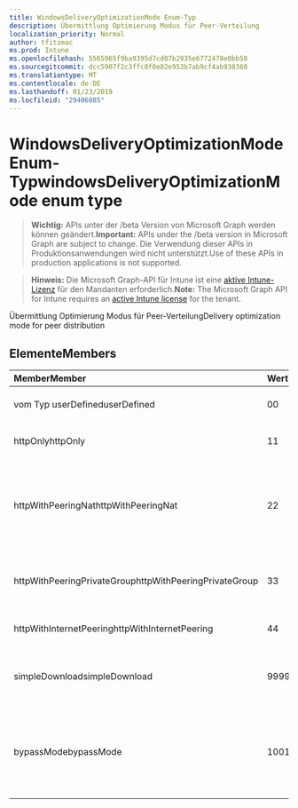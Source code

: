 ```yaml
---
title: WindowsDeliveryOptimizationMode Enum-Typ
description: Übermittlung Optimierung Modus für Peer-Verteilung
localization_priority: Normal
author: tfitzmac
ms.prod: Intune
ms.openlocfilehash: 5565965f9ba9395d7cd07b2935e6772478e0bb50
ms.sourcegitcommit: dcc5907f2c3ffc0f0e82e953b7ab9cf4ab938360
ms.translationtype: MT
ms.contentlocale: de-DE
ms.lasthandoff: 01/23/2019
ms.locfileid: "29406885"
---
```

# <a name="windowsdeliveryoptimizationmode-enum-type"></a><span data-ttu-id="df19b-103">WindowsDeliveryOptimizationMode Enum-Typ</span><span class="sxs-lookup"><span data-stu-id="df19b-103">windowsDeliveryOptimizationMode enum type</span></span>

> <span data-ttu-id="df19b-104">**Wichtig:** APIs unter der /beta Version von Microsoft Graph werden können geändert.</span><span class="sxs-lookup"><span data-stu-id="df19b-104">**Important:** APIs under the /beta version in Microsoft Graph are subject to change.</span></span> <span data-ttu-id="df19b-105">Die Verwendung dieser APIs in Produktionsanwendungen wird nicht unterstützt.</span><span class="sxs-lookup"><span data-stu-id="df19b-105">Use of these APIs in production applications is not supported.</span></span>

> <span data-ttu-id="df19b-106">**Hinweis:** Die Microsoft Graph-API für Intune ist eine [aktive Intune-Lizenz](https://go.microsoft.com/fwlink/?linkid=839381) für den Mandanten erforderlich.</span><span class="sxs-lookup"><span data-stu-id="df19b-106">**Note:** The Microsoft Graph API for Intune requires an [active Intune license](https://go.microsoft.com/fwlink/?linkid=839381) for the tenant.</span></span>

<span data-ttu-id="df19b-107">Übermittlung Optimierung Modus für Peer-Verteilung</span><span class="sxs-lookup"><span data-stu-id="df19b-107">Delivery optimization mode for peer distribution</span></span>

## <a name="members"></a><span data-ttu-id="df19b-108">Elemente</span><span class="sxs-lookup"><span data-stu-id="df19b-108">Members</span></span>
|<span data-ttu-id="df19b-109">Member</span><span class="sxs-lookup"><span data-stu-id="df19b-109">Member</span></span>|<span data-ttu-id="df19b-110">Wert</span><span class="sxs-lookup"><span data-stu-id="df19b-110">Value</span></span>|<span data-ttu-id="df19b-111">Beschreibung</span><span class="sxs-lookup"><span data-stu-id="df19b-111">Description</span></span>|
|:---|:---|:---|
|<span data-ttu-id="df19b-112">vom Typ userDefined</span><span class="sxs-lookup"><span data-stu-id="df19b-112">userDefined</span></span>|<span data-ttu-id="df19b-113">0</span><span class="sxs-lookup"><span data-stu-id="df19b-113">0</span></span>|<span data-ttu-id="df19b-114">Ermöglicht es dem Benutzer festgelegt.</span><span class="sxs-lookup"><span data-stu-id="df19b-114">Allow the user to set.</span></span>|
|<span data-ttu-id="df19b-115">httpOnly</span><span class="sxs-lookup"><span data-stu-id="df19b-115">httpOnly</span></span>|<span data-ttu-id="df19b-116">1</span><span class="sxs-lookup"><span data-stu-id="df19b-116">1</span></span>|<span data-ttu-id="df19b-117">Nur HTTP keine peering</span><span class="sxs-lookup"><span data-stu-id="df19b-117">HTTP only, no peering</span></span>|
|<span data-ttu-id="df19b-118">httpWithPeeringNat</span><span class="sxs-lookup"><span data-stu-id="df19b-118">httpWithPeeringNat</span></span>|<span data-ttu-id="df19b-119">2</span><span class="sxs-lookup"><span data-stu-id="df19b-119">2</span></span>|<span data-ttu-id="df19b-120">OS Standard – gemischt Http mit hinter den gleichen Network Address Translation peering</span><span class="sxs-lookup"><span data-stu-id="df19b-120">OS default – Http blended with peering behind the same network address translator</span></span>|
|<span data-ttu-id="df19b-121">httpWithPeeringPrivateGroup</span><span class="sxs-lookup"><span data-stu-id="df19b-121">httpWithPeeringPrivateGroup</span></span>|<span data-ttu-id="df19b-122">3</span><span class="sxs-lookup"><span data-stu-id="df19b-122">3</span></span>|<span data-ttu-id="df19b-123">HTTP mit über eine private Gruppe peering gemischt</span><span class="sxs-lookup"><span data-stu-id="df19b-123">HTTP blended with peering across a private group</span></span>|
|<span data-ttu-id="df19b-124">httpWithInternetPeering</span><span class="sxs-lookup"><span data-stu-id="df19b-124">httpWithInternetPeering</span></span>|<span data-ttu-id="df19b-125">4</span><span class="sxs-lookup"><span data-stu-id="df19b-125">4</span></span>|<span data-ttu-id="df19b-126">HTTP mit Internet peering gemischt</span><span class="sxs-lookup"><span data-stu-id="df19b-126">HTTP blended with Internet peering</span></span>|
|<span data-ttu-id="df19b-127">simpleDownload</span><span class="sxs-lookup"><span data-stu-id="df19b-127">simpleDownload</span></span>|<span data-ttu-id="df19b-128">99</span><span class="sxs-lookup"><span data-stu-id="df19b-128">99</span></span>|<span data-ttu-id="df19b-129">Einfacher Downloadmodus mit keine peering</span><span class="sxs-lookup"><span data-stu-id="df19b-129">Simple download mode with no peering</span></span>|
|<span data-ttu-id="df19b-130">bypassMode</span><span class="sxs-lookup"><span data-stu-id="df19b-130">bypassMode</span></span>|<span data-ttu-id="df19b-131">100</span><span class="sxs-lookup"><span data-stu-id="df19b-131">100</span></span>|<span data-ttu-id="df19b-132">Umgehen Sie Modus.</span><span class="sxs-lookup"><span data-stu-id="df19b-132">Bypass mode.</span></span> <span data-ttu-id="df19b-133">Keine verwenden Sie Übermittlung Optimierung und verwenden Sie stattdessen BITS</span><span class="sxs-lookup"><span data-stu-id="df19b-133">Do not use Delivery Optimization and use BITS instead</span></span>|




